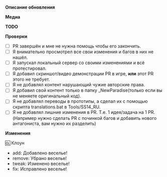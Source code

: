 <!-- ЭТО ШАБЛОН ВАШЕГО PULL REQUEST. Текст между стрелками - это комментарии - их нужно удалить. -->

**Описание обновления**
<!--                         Например.
 Я изменил все текстуры дверей на новые кроме, дверей ЦК и Адвоката.
 Добавил возможность развести костёр кликая заженной спичкой по бревну.-->

**Медиа**
<!-- Если приемлемо, добавьте скриншоты для демонстрации вашего PR. Если ваш PR представляет собой визуальное изменение, добавьте
скриншоты, иначе он может быть закрыт. -->

**TODO**
<!-- 
Список того что вы ещё будете делать с этим пулл реквестом. 

- [ ] Текст

-->

**Проверки**
<!-- Выполнение всех следующих действий, если это приемлемо для вида изменений сильно ускорит разбор вашего PR -->
- [ ] PR завершён и мне не нужна помощь чтобы его закончить.
- [ ] Я внимательно просмотрел все свои изменения и багов в них не нашёл.
- [ ] Я запускал локальный сервер со своими изменениями и всё протестировал.
- [ ] Я добавил скриншот/видео демонстрации PR в игре, **или** этот PR этого не требует.
- [ ] Я не добавлял контент нарушающий чужие авторские права.
- [ ] Я добавил свой контент только в папку _NewParadise(только если вы не меняете оригинальный код).
- [ ] Я не добавлял переводы в прототипы, а сделал их с помощью скрипта translations.bat в Tools/SS14_RU.
- [ ] Я не добавлял лишние изменения в PR. Т.е. 1 идея/задача на 1 PR. (Например нужно сделать PR с починкой багов и добавить нового антагониста, вам нужно их разделить)

**Изменения**
<!--
Здесь вы можете написать список изменений, который будет автоматически добавлен в игру, когда ваш PR будет принят.

В журнал изменений следует помещать только то, что действительно важно игрокам.

В списке изменений тип значка не является часть предложения, поэтому явно указывайте - Добавлен, Удалён, Изменён.
плохо: - add: Новый инструмент для инженеров
хорошо: - add: Добавлен новый инструмент для инженеров

Вы можете указать своё имя после символа :cl: именно оно будет отображаться в журнале изменений (иначе будет использоваться ваше имя на GitHub)
Например: :cl: Клоун
-->

:cl: Клоун
- add: Добавлено веселье!
- remove: Убрано веселье!
- tweak: Изменено веселье!
- fix: Исправлено веселье!
